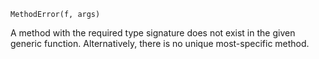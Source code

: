 ```
MethodError(f, args)
```

A method with the required type signature does not exist in the given generic function. Alternatively, there is no unique most-specific method.
